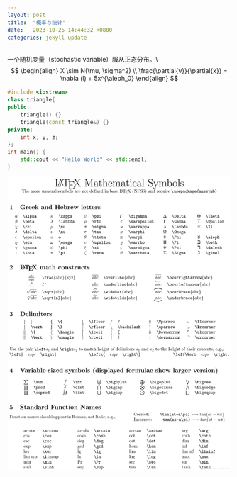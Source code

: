 ```yaml
---
layout: post
title:  "概率与统计"
date:   2023-10-25 14:44:32 +0800
categories: jekyll update
---
```



一个随机变量（stochastic variable）服从正态分布。\\
$$
\begin{align}
X \sim N(\mu, \sigma^2) \\
\frac{\partial{v}}{\partial{x}} = \nabla (l) + 5x^{\aleph_0}
\end{align}
$$

```cpp
#include <iostream>
class triangle{
public:
    triangle() {}
    triangle(const triangle&) {}
private:
    int x, y, z;
};
int main() {
    std::cout << "Hello World" << std::endl;
}
```

![latex equation](/resource/0001.png)

